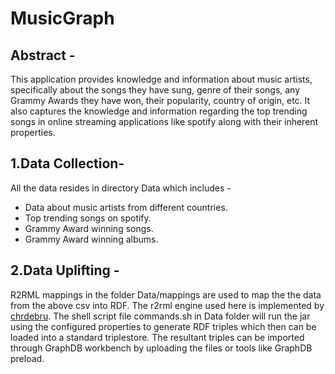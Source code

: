 # MusicGraph
## Abstract -
<p>This application provides knowledge and information about music artists, specifically about the songs they have sung, genre of their songs, any Grammy Awards they have won, their popularity, country of origin, etc. It also captures the knowledge and information regarding the top trending songs in online streaming applications like spotify along with their inherent properties.</p>

## 1.Data Collection-<br />
<p> All the data resides in directory Data which includes - <br/>
  <ul>
    <li>Data about music artists from different countries.</li>
    <li>Top trending songs on spotify.</li>
    <li>Grammy Award winning songs.</li>
    <li>Grammy Award winning albums.</li>
  </ul>
</p>

## 2.Data Uplifting -
<p> R2RML mappings in the folder Data/mappings are used to map the the data from the above csv into RDF. The r2rml engine used here is implemented by <a href="https://github.com/chrdebru/r2rml">chrdebru</a>. The shell script file commands.sh in Data folder will run the jar using the configured properties to generate RDF triples which then can be loaded into a standard triplestore. The resultant triples can be imported through GraphDB workbench by uploading the files or tools like GraphDB preload. </p>
